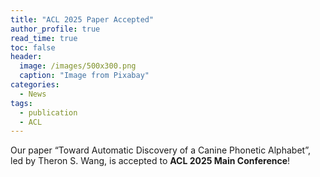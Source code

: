 ```yaml
---
title: "ACL 2025 Paper Accepted"
author_profile: true
read_time: true
toc: false
header:
  image: /images/500x300.png
  caption: "Image from Pixabay"
categories:
  - News
tags:
  - publication
  - ACL
---
```

Our paper “Toward Automatic Discovery of a Canine Phonetic Alphabet”, led by Theron S. Wang, is accepted to **ACL 2025 Main Conference**!